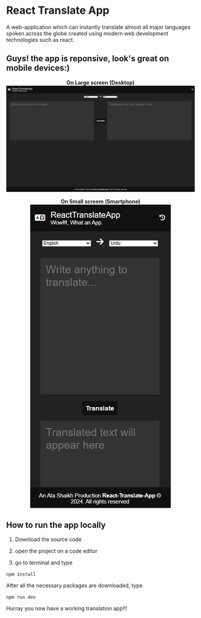 # React Translate App

A web-application which can instantly translate almost all major languages spoken across the globe created using modern web development technologies such as react.

## **Guys! the app is reponsive, look's great on mobile devices:)**

<center>

**On Large screen (Desktop)**
![image](./src/assets/desktop.png)

**On Small screem (Smartphone)**
![image](./src/assets/mobile.png)

</center>

## How to run the app locally

1. Download the source code

2. open the project on a code editor

3. go to terminal and type

```
npm install
```

After all the necessary packages are downloaded, type

```
npm run dev
```

Hurray you now have a working translation app!!!
